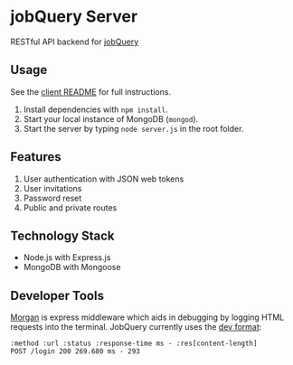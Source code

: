 # jobQuery Server

RESTful API backend for [jobQuery](http://jobqueryclient.azurewebsites.net/)

## Usage
See the [client README](https://github.com/jobquery-enhance/jobquery-client#how-to-run-locally) for full instructions.
1. Install dependencies with `npm install`.
2. Start your local instance of MongoDB (`mongod`).
3. Start the server by typing `node server.js` in the root folder.

## Features

1. User authentication with JSON web tokens
2. User invitations
3. Password reset
4. Public and private routes

## Technology Stack

- Node.js with Express.js
- MongoDB with Mongoose

## Developer Tools
[Morgan](https://github.com/expressjs/morgan) is express middleware which aids in debugging by logging HTML requests into the terminal. JobQuery currently uses the [dev format](https://github.com/expressjs/morgan#dev):

    :method :url :status :response-time ms - :res[content-length]
    POST /login 200 269.680 ms - 293
